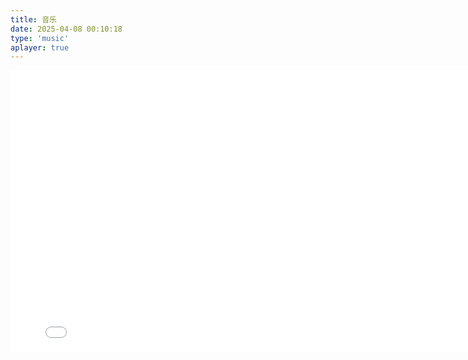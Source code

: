 ```yaml
---
title: 音乐
date: 2025-04-08 00:10:18
type: 'music'
aplayer: true
---
```

<iframe frameborder="no" border="0" marginwidth="0" marginheight="0" width=800 height=450 src="//music.163.com/outchain/player?type=0&id=13556008031&auto=1&height=430"></iframe>
